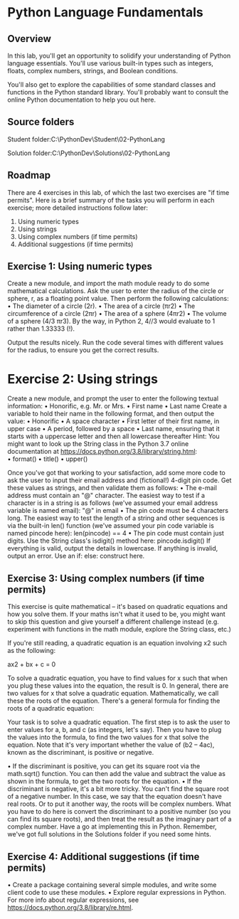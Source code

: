 # Python Language Fundamentals
 
## Overview
In this lab, you'll get an opportunity to solidify your understanding of Python language essentials. You'll use various built-in types such as integers, floats, complex numbers, strings, and Boolean conditions.

You'll also get to explore the capabilities of some standard classes and functions in the Python standard library. You'll probably want to consult the online Python documentation to help you out here.

 
## Source folders
Student folder​:​C:\PythonDev\Student\02-PythonLang

Solution folder:​C:\PythonDev\Solutions\02-PythonLang

 
## Roadmap
There are 4 exercises in this lab, of which the last two exercises are "if time permits". Here is a brief summary of the tasks you will perform in each exercise; more detailed instructions follow later:
1. Using numeric types
2. Using strings
3. Using complex numbers (if time permits)
4. Additional suggestions (if time permits)

## Exercise 1:  Using numeric types
Create a new module, and import the math module ready to do some mathematical calculations. Ask the user to enter the radius of the circle or sphere, r, as a floating point value. Then perform the following calculations:
• The diameter of a circle (2r).
• The area of a circle (πr2)
• The circumference of a circle (2πr)
• The area of a sphere (4πr2)
• The volume of a sphere (4/3 πr3). By the way, in Python 2, 4//3 would evaluate to 1 rather than 1.33333 (!).
 
Output the results nicely. Run the code several times with different values for the radius, to ensure you get the correct results.

# Exercise 2:  Using strings
Create a new module, and prompt the user to enter the following textual information:
• Honorific, e.g. Mr. or Mrs.
• First name
• Last name
Create a variable to hold their name in the following format, and then output the value:
• Honorific
• A space character
• First letter of their first name, in upper case
• A period, followed by a space
• Last name, ensuring that it starts with a uppercase letter and then all lowercase thereafter
Hint: You might want to look up the String class in the Python 3.7 online documentation at https://docs.python.org/3.8/library/string.html:  
• format()
• title()
• upper()
 
Once you've got that working to your satisfaction, add some more code to ask the user to input their email address and (fictional!) 4-digit pin code. Get these values as strings, and then validate them as follows:
• The e-mail address must contain an "@" character. The easiest way to test if a character is in a string is as follows (we've assumed your email address variable is named email):
 "@" in email
• The pin code must be 4 characters long. The easiest way to test the length of a string and other sequences is via the built-in len() function (we've assumed your pin code variable is named pincode here):
 len(pincode) == 4
• The pin code must contain just digits. Use the String class's isdigit() method here:
 pincode.isdigit()
If everything is valid, output the details in lowercase. If anything is invalid, output an error. Use an if: else: construct here.
 
 
## Exercise 3: Using complex numbers (if time permits)
This exercise is quite mathematical – it's based on quadratic equations and how you solve them. If your maths isn't what it used to be, you might want to skip this question and give yourself a different challenge instead (e.g. experiment with functions in the math module, explore the String class, etc.)

If you're still reading, a quadratic equation is an equation involving x2 such as the following:

ax2 + bx + c = 0

To solve a quadratic equation, you have to find values for x such that when you plug these values into the equation, the result is 0. In general, there are two values for x that solve a quadratic equation. Mathematically, we call these the roots of the equation. There's a general formula for finding the roots of a quadratic equation:

   

Your task is to solve a quadratic equation. The first step is to ask the user to enter values for a, b, and c (as integers, let's say). Then you have to plug the values into the formula, to find the two values for x that solve the equation. Note that it's very important whether the value of (b2 – 4ac), known as the discriminant, is positive or negative.

• If the discriminant is positive, you can get its square root via the math.sqrt() function. You can then add the value and subtract the value as shown in the formula, to get the two roots for the equation.
• If the discriminant is negative, it's a bit more tricky. You can't find the square root of a negative number. In this case, we say that the equation doesn't have real roots. Or to put it another way, the roots will be complex numbers. What you have to do here is convert the discriminant to a positive number (so you can find its square roots), and then treat the result as the imaginary part of a complex number.
Have a go at implementing this in Python. Remember, we've got full solutions in the Solutions folder if you need some hints.

 

## Exercise 4: Additional suggestions (if time permits)
• Create a package containing several simple modules, and write some client code to use these modules.
• Explore regular expressions in Python. For more info about regular expressions, see https://docs.python.org/3.8/library/re.html.

 